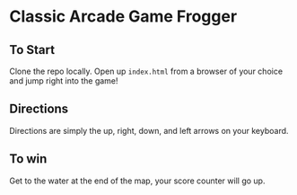 # Classic Arcade Game Frogger

## To Start

Clone the repo locally.  Open up `index.html` from a browser of your choice  
and jump right into the game!

## Directions

Directions are simply the up, right, down, and left arrows on your keyboard.

## To win

Get to the water at the end of the map, your score counter will go up.
